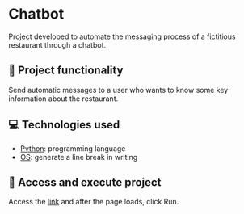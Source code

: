 # Chatbot
Project developed to automate the messaging process of a fictitious restaurant through a chatbot.

## 🔨 Project functionality
Send automatic messages to a user who wants to know some key information about the restaurant.

## 💻 Technologies used 
* [Python](https://docs.python.org/pt-br/3/tutorial/): programming language
* [OS](https://docs.python.org/pt-br/3.7/library/os.html): generate a line break in writing

## 📁 Access and execute project
Access the [link](https://replit.com/@ArturColen/Chatbot#main.py) and after the page loads, click Run.